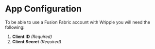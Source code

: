 # App Configuration

To be able to use a Fusion Fabric account with Wripple you will need the following:

1. **Client ID** *(Required)*
2. **Client Secret** *(Required)*

